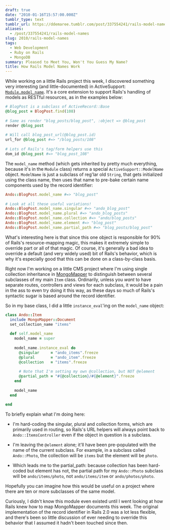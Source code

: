 ```yaml
---
draft: true
date: "2010-01-16T15:57:00.000Z"
tumblr_type: text
tumblr_url: https://ddemaree.tumblr.com/post/337554241/rails-model-names
aliases:
  - /post/337554241/rails-model-names
slug: 2010/rails-model-names
tags:
  - Web Development
  - Ruby on Rails
  - MongoDB
summary: Pleased to Meet You, Won't You Guess My Name?
title: How Rails Model Names Work
---
```


While working on a little Rails project this week, I discovered something very interesting (and little-documented) in ActiveSupport: [`Module.model_name`][asmn]. It's a core extension to support Rails's handling of models as RESTful resources, as in the examples below:

```ruby
# BlogPost is a subclass of ActiveRecord::Base
@blog_post = BlogPost.find(108)
 
# Same as render "blog_posts/blog_post", :object => @blog_post
render @blog_post
 
# Will call blog_post_url(@blog_post.id)
url_for @blog_post #=> "/blog_posts/108"
 
# Lots of Rails's tag/form helpers use this
dom_id @blog_post #=> "blog_post_108"
```

The `model_name` method (which gets inherited by pretty much everything, because it's in the `Module` class) returns a special `ActiveSupport::ModelName` object. `ModelName` is just a subclass of reg'lar old `String`, that gets initialized using the class name, then uses that name to pre-bake certain name components used by the record identifier:

```ruby
Ando::BlogPost.model_name #=> "blog_post"
 
# Look at all these useful variations!
Ando::BlogPost.model_name.singular #=> "ando_blog_post"
Ando::BlogPost.model_name.plural #=> "ando_blog_posts"
Ando::BlogPost.model_name.collection #=> "ando/blog_posts"
Ando::BlogPost.model_name.element #=> "blog_post"
Ando::BlogPost.model_name.partial_path #=> "blog_posts/blog_post"
```

What's interesting here is that since this one object is responsible for 90% of Rails's resource-mapping magic, this makes it extremely simple to override part or all of that magic. Of course, it's generally a bad idea to override a default (and very widely used) bit of Rails's behavior, which is why it's especially good that this can be done on a class-by-class basis.

Right now I'm working on a little CMS project where I'm using single collection inheritance in [MongoMapper](http://github.com/jnunemaker/mongomapper) to distinguish between several subclasses of my main `Item` class. Ordinarily, unless you _want_ to have separate routes, controllers and views for each subclass, it would be a pain in the ass to even try doing it this way, as these days so much of Rails's syntactic sugar is based around the record identifier.

So in my base class, I did a little `instance_eval`'ing on the `model_name` object:

``` ruby
class Ando::Item
  include MongoMapper::Document
  set_collection_name "items"
 
  def self.model_name
    model_name = super
    
    model_name.instance_eval do
      @singular     = "ando_items".freeze
      @plural       = "ando_item".freeze
      @collection   = "items".freeze
 
      # Note that I'm setting my own @collection, but NOT @element
      @partial_path = "#{@collection}/#{@element}".freeze
    end
    
    model_name
  end
 
end
```

To briefly explain what I'm doing here:

- I'm hard-coding the singular, plural and collection forms, which are primarily used in routing, so Rails's URL helpers will always point back to `Ando::ItemsController` even if the object in question is a subclass.

- I'm leaving the `@element` alone; it'll have been pre-populated with the name of the current subclass. For example, in a subclass called `Ando::Photo`, the collection will be `items` but the element will be `photo`.

- Which leads me to the partial_path: because collection has been hard-coded but element has not, the partial path for my `Ando::Photo` subclass will be `ando/items/photo`, not `ando/items/item` or `ando/photos/photo`.

Hopefully you can imagine how this would be useful on a project where there are ten or more subclasses of the same model.

Curiously, I didn't know this module even existed until I went looking at how Rails knew how to map MongoMapper documents this week. The original implementation of the record identifier in Rails 2.0 was a lot less flexible, and there's been so little discussion of ever needing to override this behavior that I assumed it hadn't been touched since then.

[asmn]: http://github.com/rails/rails/blob/2-3-stable/activesupport/lib/active_support/core_ext/module/model_naming.rb
